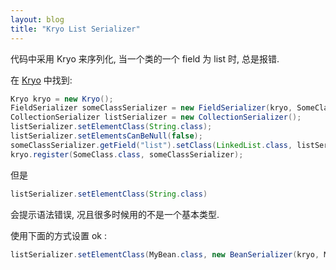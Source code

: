 ```yaml
---
layout: blog
title: "Kryo List Serializer"
---
```


代码中采用 Kryo 来序列化, 当一个类的一个 field 为 list 时, 总是报错.

在 [Kryo](https://github.com/EsotericSoftware/kryo) 中找到:

```java
Kryo kryo = new Kryo();
FieldSerializer someClassSerializer = new FieldSerializer(kryo, SomeClass.class);
CollectionSerializer listSerializer = new CollectionSerializer();
listSerializer.setElementClass(String.class);
listSerializer.setElementsCanBeNull(false);
someClassSerializer.getField("list").setClass(LinkedList.class, listSerializer);
kryo.register(SomeClass.class, someClassSerializer);
```

但是 

```java
listSerializer.setElementClass(String.class)
```

会提示语法错误, 况且很多时候用的不是一个基本类型. 

使用下面的方式设置 ok :

```java
listSerializer.setElementClass(MyBean.class, new BeanSerializer(kryo, MyBean.class))
```